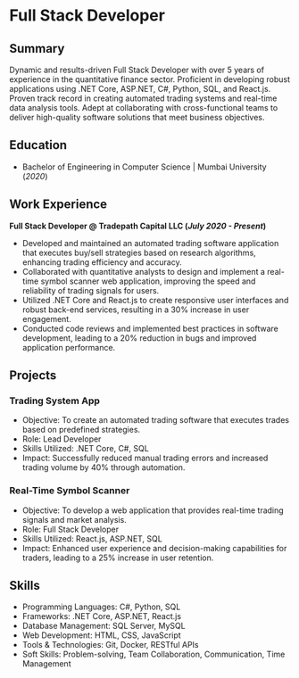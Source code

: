 # Full Stack Developer

## Summary
Dynamic and results-driven Full Stack Developer with over 5 years of experience in the quantitative finance sector. Proficient in developing robust applications using .NET Core, ASP.NET, C#, Python, SQL, and React.js. Proven track record in creating automated trading systems and real-time data analysis tools. Adept at collaborating with cross-functional teams to deliver high-quality software solutions that meet business objectives.

## Education
- Bachelor of Engineering in Computer Science | Mumbai University (_2020_)

## Work Experience
**Full Stack Developer @ Tradepath Capital LLC (_July 2020 - Present_)**
- Developed and maintained an automated trading software application that executes buy/sell strategies based on research algorithms, enhancing trading efficiency and accuracy.
- Collaborated with quantitative analysts to design and implement a real-time symbol scanner web application, improving the speed and reliability of trading signals for users.
- Utilized .NET Core and React.js to create responsive user interfaces and robust back-end services, resulting in a 30% increase in user engagement.
- Conducted code reviews and implemented best practices in software development, leading to a 20% reduction in bugs and improved application performance.

## Projects
### Trading System App 
- Objective: To create an automated trading software that executes trades based on predefined strategies.
- Role: Lead Developer
- Skills Utilized: .NET Core, C#, SQL
- Impact: Successfully reduced manual trading errors and increased trading volume by 40% through automation.

### Real-Time Symbol Scanner 
- Objective: To develop a web application that provides real-time trading signals and market analysis.
- Role: Full Stack Developer
- Skills Utilized: React.js, ASP.NET, SQL
- Impact: Enhanced user experience and decision-making capabilities for traders, leading to a 25% increase in user retention.

## Skills
- Programming Languages: C#, Python, SQL
- Frameworks: .NET Core, ASP.NET, React.js
- Database Management: SQL Server, MySQL
- Web Development: HTML, CSS, JavaScript
- Tools & Technologies: Git, Docker, RESTful APIs
- Soft Skills: Problem-solving, Team Collaboration, Communication, Time Management

